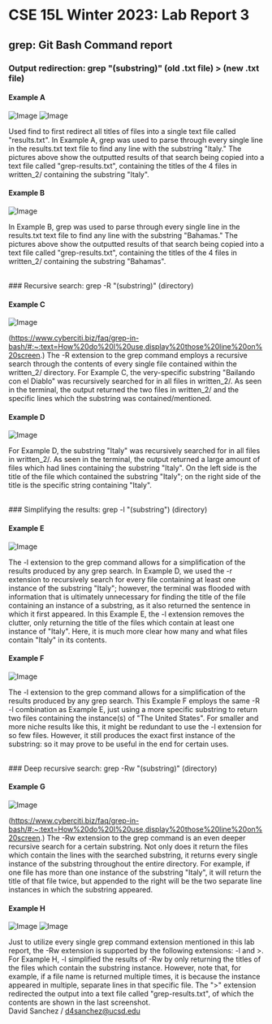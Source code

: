 # CSE 15L Winter 2023: Lab Report 3

## grep: Git Bash Command report

### Output redirection: grep "(substring)" (old .txt file) > (new .txt file)

#### Example A
![Image](screenshot1.jpg)
![Image](screenshot2.jpg)

Used find to first redirect all titles of files into a single text file called "results.txt".  In Example  A, grep was used to parse through every single line in the results.txt text file to find any line with the substring "Italy."  The pictures above show the outputted results of that search being copied into a text file called "grep-results.txt", containing the titles of the 4 files in written_2/ containing the substring "Italy".
  
#### Example B
![Image](screenshot3.jpg)
  
In Example B, grep was used to parse through every single line in the results.txt text file to find any line with the substring "Bahamas."  The pictures above show the outputted results of that search being copied into a text file called "grep-results.txt", containing the titles of the 4 files in written_2/ containing the substring "Bahamas".

<br>
### Recursive search: grep -R "(substring)" (directory)
  
#### Example C
![Image](screenshot4.jpg)
  
(https://www.cyberciti.biz/faq/grep-in-bash/#:~:text=How%20do%20I%20use,display%20those%20line%20on%20screen.) The -R extension to the grep command employs a recursive search through the contents of every single file contained within the written_2/ directory.  For Example C, the very-specific substring "Bailando con el Diablo" was recursively searched for in all files in written_2/.  As seen in the terminal, the output returned the two files in written_2/ and the specific lines which the substring was contained/mentioned.

#### Example D
![Image](screenshot5.jpg)

For Example D, the substring "Italy" was recursively searched for in all files in written_2/.  As seen in the terminal, the output returned a large amount of files which had lines containing the substring "Italy".  On the left side is the title of the file which contained the substring "Italy"; on the right side of the title is the specific string containing "Italy".  

<br>
### Simplifying the results: grep -l "(substring") (directory)
  
#### Example E
![Image](screenshot6.jpg)

The -l extension to the grep command allows for a simplification of the results produced by any grep search.  In Example D, we used the -r extension to recursively search for every file containing at least one instance of the substring "Italy"; however, the terminal was flooded with information that is ultimately unnecessary for finding the title of the file containing an instance of a substring, as it also returned the sentence in which it first appeared.  In this Example E, the -l extension removes the clutter, only returning the title of the files which contain at least one instance of "Italy".  Here, it is much more clear how many and what files contain "Italy" in its contents.
  
#### Example F
![Image](screenshot7.jpg)
  
The -l extension to the grep command allows for a simplification of the results produced by any grep search.  This Example F employs the same -R -l combination as Example E, just using a more specific substring to return two files containing the instance(s) of "The United States".  For smaller and more niche results like this, it might be redundant to use the -l extension for so few files.  However, it still produces the exact first instance of the substring: so it may prove to be useful in the end for certain uses.

<br>
### Deep recursive search: grep -Rw "(substring)" (directory)
  
#### Example G
![Image](screenshot8.jpg)
  
(https://www.cyberciti.biz/faq/grep-in-bash/#:~:text=How%20do%20I%20use,display%20those%20line%20on%20screen.) The -Rw extension to the grep command is an even deeper recursive search for a certain substring.  Not only does it return the files which contain the lines with the searched substring, it returns every single instance of the substring throughout the entire directory.  For example, if one file has more than one instance of the substring "Italy", it will return the title of that file twice, but appended to the right will be the two separate line instances in which the substring appeared.  
  
#### Example H
![Image](screenshot9.jpg)
![Image](screenshot10.jpg)
  
Just to utilize every single grep command extension mentioned in this lab report, the -Rw extension is supported by the following extensions: -l and >.  For Example H, -l simplified the results of -Rw by only returning the titles of the files which contain the substring instance.  However, note that, for example, if a file name is returned multiple times, it is because the instance appeared in multiple, separate lines in that specific file.  The ">" extension redirected the output into a text file called "grep-results.txt", of which the contents are shown in the last screenshot.
<br>
David Sanchez / d4sanchez@ucsd.edu

